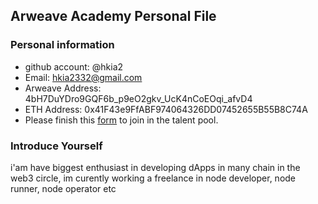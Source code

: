 ## Arweave Academy Personal File

### Personal information

- github account: @hkia2
- Email: hkia2332@gmail.com
- Arweave Address: 4bH7DuYDro9GQF6b_p9eO2gkv_UcK4nCoEOqi_afvD4
- ETH Address: 0x41F43e9FfABF974064326DD07452655B55B8C74A
- Please finish this [form](https://docs.google.com/forms/d/e/1FAIpQLSfWA5fIIcBgmRppm3jNz5vmf9Mai_QMVil-2pO4r7YKn_Zhtw/viewform?usp=sf_link) to join in the talent pool.

### Introduce Yourself
 i'am have biggest enthusiast in developing dApps in many chain in the web3 circle, im curently working a freelance in node developer, node runner, node operator etc
